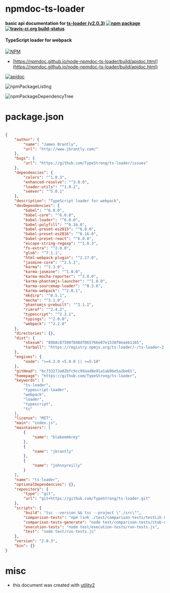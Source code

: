 # npmdoc-ts-loader

#### basic api documentation for  [ts-loader (v2.0.3)](https://github.com/TypeStrong/ts-loader)  [![npm package](https://img.shields.io/npm/v/npmdoc-ts-loader.svg?style=flat-square)](https://www.npmjs.org/package/npmdoc-ts-loader) [![travis-ci.org build-status](https://api.travis-ci.org/npmdoc/node-npmdoc-ts-loader.svg)](https://travis-ci.org/npmdoc/node-npmdoc-ts-loader)

#### TypeScript loader for webpack

[![NPM](https://nodei.co/npm/ts-loader.png?downloads=true&downloadRank=true&stars=true)](https://www.npmjs.com/package/ts-loader)

- [https://npmdoc.github.io/node-npmdoc-ts-loader/build/apidoc.html](https://npmdoc.github.io/node-npmdoc-ts-loader/build/apidoc.html)

[![apidoc](https://npmdoc.github.io/node-npmdoc-ts-loader/build/screenCapture.buildCi.browser.%252Ftmp%252Fbuild%252Fapidoc.html.png)](https://npmdoc.github.io/node-npmdoc-ts-loader/build/apidoc.html)

![npmPackageListing](https://npmdoc.github.io/node-npmdoc-ts-loader/build/screenCapture.npmPackageListing.svg)

![npmPackageDependencyTree](https://npmdoc.github.io/node-npmdoc-ts-loader/build/screenCapture.npmPackageDependencyTree.svg)



# package.json

```json

{
    "author": {
        "name": "James Brantly",
        "url": "http://www.jbrantly.com/"
    },
    "bugs": {
        "url": "https://github.com/TypeStrong/ts-loader/issues"
    },
    "dependencies": {
        "colors": "^1.0.3",
        "enhanced-resolve": "^3.0.0",
        "loader-utils": "^1.0.2",
        "semver": "^5.0.1"
    },
    "description": "TypeScript loader for webpack",
    "devDependencies": {
        "babel": "^6.0.0",
        "babel-core": "^6.0.0",
        "babel-loader": "^6.0.0",
        "babel-polyfill": "^6.16.0",
        "babel-preset-es2015": "^6.0.0",
        "babel-preset-es2016": "^6.16.0",
        "babel-preset-react": "^6.0.0",
        "escape-string-regexp": "^1.0.3",
        "fs-extra": "^2.0.0",
        "glob": "^7.1.1",
        "html-webpack-plugin": "^2.17.0",
        "jasmine-core": "^2.5.2",
        "karma": "^1.3.0",
        "karma-jasmine": "^1.0.0",
        "karma-mocha-reporter": "^2.0.0",
        "karma-phantomjs-launcher": "^1.0.0",
        "karma-sourcemap-loader": "^0.3.6",
        "karma-webpack": "^2.0.1",
        "mkdirp": "^0.5.1",
        "mocha": "^3.1.0",
        "phantomjs-prebuilt": "^2.1.2",
        "rimraf": "^2.4.2",
        "typescript": "^2.2.1",
        "typings": "^2.0.0",
        "webpack": "^2.2.0"
    },
    "directories": {},
    "dist": {
        "shasum": "89b8c87598f048df065766e07e1538f0eaeb1165",
        "tarball": "https://registry.npmjs.org/ts-loader/-/ts-loader-2.0.3.tgz"
    },
    "engines": {
        "node": ">=4.3.0 <5.0.0 || >=5.10"
    },
    "gitHead": "6c733272a02bfc9cc99aad8e91a1ab9be5a2be61",
    "homepage": "https://github.com/TypeStrong/ts-loader",
    "keywords": [
        "ts-loader",
        "typescript-loader",
        "webpack",
        "loader",
        "typescript",
        "ts"
    ],
    "license": "MIT",
    "main": "index.js",
    "maintainers": [
        {
            "name": "blakeembrey"
        },
        {
            "name": "jbrantly"
        },
        {
            "name": "johnnyreilly"
        }
    ],
    "name": "ts-loader",
    "optionalDependencies": {},
    "repository": {
        "type": "git",
        "url": "git+https://github.com/TypeStrong/ts-loader.git"
    },
    "scripts": {
        "build": "tsc --version && tsc --project \"./src\"",
        "comparison-tests": "npm link ./test/comparison-tests/testLib && node test/comparison-tests/run-tests.js",
        "comparison-tests-generate": "node test/comparison-tests/stub-new-version.js",
        "execution-tests": "node test/execution-tests/run-tests.js",
        "test": "node test/run-tests.js"
    },
    "version": "2.0.3",
    "bin": {}
}
```



# misc
- this document was created with [utility2](https://github.com/kaizhu256/node-utility2)
